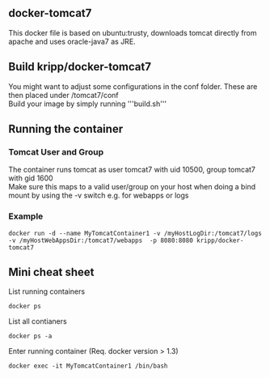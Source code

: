 ## docker-tomcat7
This docker file is based on ubuntu:trusty, downloads tomcat directly from apache and uses oracle-java7 as JRE.

## Build kripp/docker-tomcat7

You might want to adjust some configurations in the conf folder. These are then placed under /tomcat7/conf <br>
Build your image by simply running  '''build.sh'''

## Running the container

### Tomcat User and Group
The container runs tomcat as user tomcat7 with uid 10500, group tomcat7 with gid 1600<br>
Make sure this maps to a valid user/group on your host when doing a bind mount by using the -v switch e.g. for webapps or logs

### Example 

```
docker run -d --name MyTomcatContainer1 -v /myHostLogDir:/tomcat7/logs -v /myHostWebAppsDir:/tomcat7/webapps  -p 8080:8080 kripp/docker-tomcat7
```

## Mini cheat sheet

List running containers
```
docker ps
```
List all contianers
```
docker ps -a
```

Enter running container (Req. docker version > 1.3)
```
docker exec -it MyTomcatContainer1 /bin/bash
```